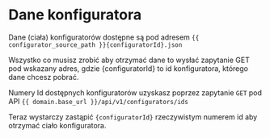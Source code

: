 # Dane konfiguratora
Dane (ciała) konfiguratorów dostępne są pod adresem `{{ configurator_source_path }}{configuratorId}.json`

Wszystko co musisz zrobić aby otrzymać dane to wysłać zapytanie GET pod wskazany adres, gdzie {configuratorId} to id konfiguratora, którego dane chcesz pobrać.

Numery Id dostępnych konfiguratorów uzyskasz poprzez zapytanie `GET` pod API `{{ domain.base_url }}/api/v1/configurators/ids`

Teraz wystarczy zastąpić `{configuratorId}` rzeczywistym numerem id aby otrzymać ciało konfiguratora.
